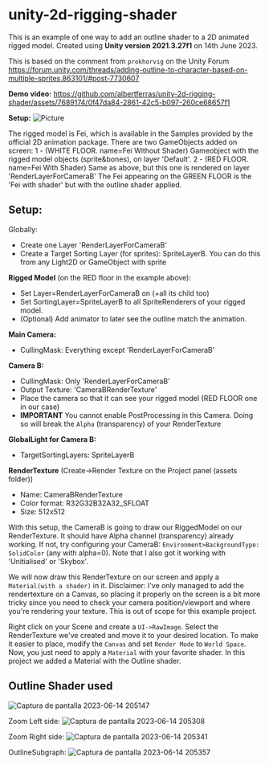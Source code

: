 # unity-2d-rigging-shader

This is an example of one way to add an outline shader to a 2D animated rigged model.
Created using **Unity version 2021.3.27f1** on 14th June 2023.

This is based on the comment from `prokhorvig` on the Unity Forum https://forum.unity.com/threads/adding-outline-to-character-based-on-multiple-sprites.863101/#post-7730607

**Demo video:**
https://github.com/albertferras/unity-2d-rigging-shader/assets/7689174/0f47da84-2861-42c5-b097-260ce68657f1

**Setup:**
![Picture](https://github.com/albertferras/unity-2d-rigging-shader/assets/7689174/5a9b03d9-5a05-4eb5-877e-4d0d21f2ec2e)

The rigged model is Fei, which is available in the Samples provided by the official 2D animation package.
There are two GameObjects added on screen:
1 - (WHITE FLOOR. name=Fei Without Shader) Gameobject with the rigged model objects (sprite&bones), on layer 'Default'.
2 - (RED FLOOR. name=Fei With Shader) Same as above, but this one is rendered on layer 'RenderLayerForCameraB'
The Fei appearing on the GREEN FLOOR is the 'Fei with shader' but with the outline shader applied.

## Setup:
Globally:
- Create one Layer 'RenderLayerForCameraB'
- Create a Target Sorting Layer (for sprites): SpriteLayerB. You can do this from any Light2D or GameObject with sprite

**Rigged Model** (on the RED floor in the example above):
- Set Layer=RenderLayerForCameraB on (+all its child too)
- Set SortingLayer=SpriteLayerB to all SpriteRenderers of your rigged model.
- (Optional) Add animator to later see the outline match the animation.

**Main Camera:**
- CullingMask: Everything except 'RenderLayerForCameraB'

**Camera B:**
- CullingMask: Only 'RenderLayerForCameraB'
- Output Texture: 'CameraBRenderTexture'
- Place the camera so that it can see your rigged model (RED FLOOR one in our case)
- **IMPORTANT** You cannot enable PostProcessing in this Camera. Doing so will break the `Alpha` (transparency) of your RenderTexture

**GlobalLight for Camera B:**
- TargetSortingLayers: SpriteLayerB

**RenderTexture** (Create->Render Texture on the Project panel (assets folder))
- Name: CameraBRenderTexture
- Color format: R32G32B32A32_SFLOAT
- Size: 512x512

With this setup, the CameraB is going to draw our RiggedModel on our RenderTexture. It should have Alpha channel (transparency) already working.
If not, try configuring your CameraB: `Environment>BackgroundType: SolidColor` (any with alpha=0). Note that I also got it working with 'Unitialised' or 'Skybox'.

We will now draw this RenderTexture on our screen and apply a `Material(with a shader)` in it.
Disclaimer: I've only managed to add the rendertexture on a Canvas, so placing it properly on the screen is a bit more tricky since you need to check your camera position/viewport and where you're rendering your texture. This is out of scope for this example project.

Right click on your Scene and create a `UI->RawImage`. Select the RenderTexture we've created and move it to your desired location.
To make it easier to place, modify the `Canvas` and set `Render Mode` to `World Space`.
Now, you just need to apply a `Material` with your favorite shader. In this project we added a Material with the Outline shader.


## Outline Shader used
![Captura de pantalla 2023-06-14 205147](https://github.com/albertferras/unity-2d-rigging-shader/assets/7689174/80e0e9d0-ef13-4b12-980f-b983f957b337)

Zoom Left side:
![Captura de pantalla 2023-06-14 205308](https://github.com/albertferras/unity-2d-rigging-shader/assets/7689174/be9ab4c3-a5f3-4c20-9696-8bff4928979b)

Zoom Right side:
![Captura de pantalla 2023-06-14 205341](https://github.com/albertferras/unity-2d-rigging-shader/assets/7689174/f7b333df-95ba-4f64-b502-df86b481133a)

OutlineSubgraph:
![Captura de pantalla 2023-06-14 205357](https://github.com/albertferras/unity-2d-rigging-shader/assets/7689174/ac0dc6de-ea2a-4cd2-8af9-dc77802051a3)

